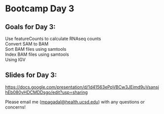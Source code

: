 # Bootcamp Day 3

## Goals for Day 3:
Use featureCounts to calculate RNAseq counts<br>
Convert SAM to BAM<br>
Sort BAM files using samtools<br>
Index BAM files using samtools<br>
Using IGV<br>

## Slides for Day 3:
https://docs.google.com/presentation/d/1d41563ePpVBCw3JEimd9uVsansjhEb080yHDCMDDsgo/edit?usp=sharing

Please email me (mpagadal@health.ucsd.edu) with any questions or concerns!


